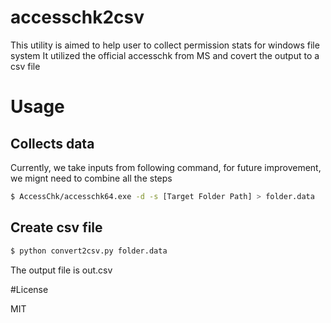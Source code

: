 # accesschk2csv

This utility is aimed to help user to collect permission stats for windows file system
It utilized the official accesschk from MS and covert the output to a csv file

# Usage

## Collects data

Currently, we take inputs from following command, for future improvement, we mignt need to combine all the steps

```bash
$ AccessChk/accesschk64.exe -d -s [Target Folder Path] > folder.data
```

## Create csv file
```bash
$ python convert2csv.py folder.data
```
The output file is out.csv

#License

MIT

